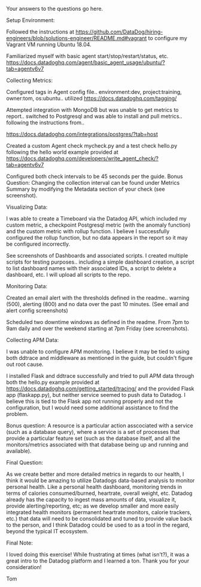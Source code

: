 Your answers to the questions go here.

Setup Environment:

Followed the instructions at https://github.com/DataDog/hiring-engineers/blob/solutions-engineer/README.md#vagrant to configure my Vagrant VM running Ubuntu 18.04.

Familiarized myself with basic agent start/stop/restart/status, etc. https://docs.datadoghq.com/agent/basic_agent_usage/ubuntu/?tab=agentv6v7

Collecting Metrics:

Configured tags in Agent config file.. environment:dev, project:training, owner:tom, os:ubuntu.. utilized https://docs.datadoghq.com/tagging/

Attempted integration with MongoDB but was unable to get metrics to report.. switched to Postgresql and was able to install and pull metrics.. following the instructions from.. 

https://docs.datadoghq.com/integrations/postgres/?tab=host

Created a custom Agent check mycheck.py and a test check hello.py following the hello world example provided at https://docs.datadoghq.com/developers/write_agent_check/?tab=agentv6v7

Configured both check intervals to be 45 seconds per the guide. Bonus Question: Changing the collection interval can be found under Metrics Summary by modifying the Metadata section of your check (see screenshot).

Visualizing Data:

I was able to create a Timeboard via the Datadog API, which included my custom metric, a checkpoint Postgresql metric (with the anomaly function) and the custom metric with rollup function. I believe I successfully configured the rollup function, but no data appears in the report so it may be configured incorrectly.

See screenshots of Dashboards and associated scripts. I created multiple scripts for testing purposes.. including a simple dashboard creation, a script to list dashboard names with their associated IDs, a script to delete a dashboard, etc. I will upload all scripts to the repo.

Monitoring Data:

Created an email alert with the thresholds defined in the readme.. warning (500), alerting (800) and no data over the past 10 minutes. (See email and alert config screenshots)

Scheduled two downtime windows as defined in the readme. From 7pm to 9am daily and over the weekend starting at 7pm Friday (see screenshots).

Collecting APM Data:

I was unable to configure APM monitoring. I believe it may be tied to using both ddtrace and middleware as mentioned in the guide, but couldn't figure out root cause.

I installed Flask and ddtrace successfully and tried to pull APM data through both the hello.py example provided at https://docs.datadoghq.com/getting_started/tracing/ and the provided Flask app (flaskapp.py), but neither service seemed to push data to Datadog. I believe this is tied to the Flask app not running properly and not the configuration, but I would need some additional assistance to find the problem.

Bonus question: A resource is a particular action asscociated with a service (such as a database query), where a service is a set of processes that provide a particular feature set (such as the database itself, and all the monitors/metrics associated with that database being up and running and available).

Final Question:

As we create better and more detailed metrics in regards to our health, I think it would be amazing to utilize Datadogs data-based analysis to monitor personal health. Like a personal health dashboard, monitoring trends in terms of calories consumed/burned, heartrate, overall weight, etc. Datadog already has the capacity to ingest mass amounts of data, visualize it, provide alerting/reporting, etc; as we develop smaller and more easily integrated health monitors (permanent heartrate monitors, calorie trackers, etc.) that data will need to be consolidated and tuned to provide value back to the person, and I think Datadog could be used to as a tool in the regard, beyond the typical IT ecosystem.

Final Note:

I loved doing this exercise! While frustrating at times (what isn't?), it was a great intro to the Datadog platform and I learned a ton. Thank you for your consideration!

Tom
